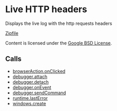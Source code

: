 
Live HTTP headers
=======

Displays the live log with the http requests headers

[Zipfile](http://developer.chrome.com/extensions/examples/api/debugger/live-headers.zip)

Content is licensed under the [Google BSD License](http://code.google.com/google_bsd_license.html).

Calls
-----

* [browserAction.onClicked](https://developer.chrome.com/extensions/browserAction#event-onClicked)
* [debugger.attach](https://developer.chrome.com/extensions/debugger#method-attach)
* [debugger.detach](https://developer.chrome.com/extensions/debugger#method-detach)
* [debugger.onEvent](https://developer.chrome.com/extensions/debugger#event-onEvent)
* [debugger.sendCommand](https://developer.chrome.com/extensions/debugger#method-sendCommand)
* [runtime.lastError](https://developer.chrome.com/extensions/runtime#property-lastError)
* [windows.create](https://developer.chrome.com/extensions/windows#method-create)